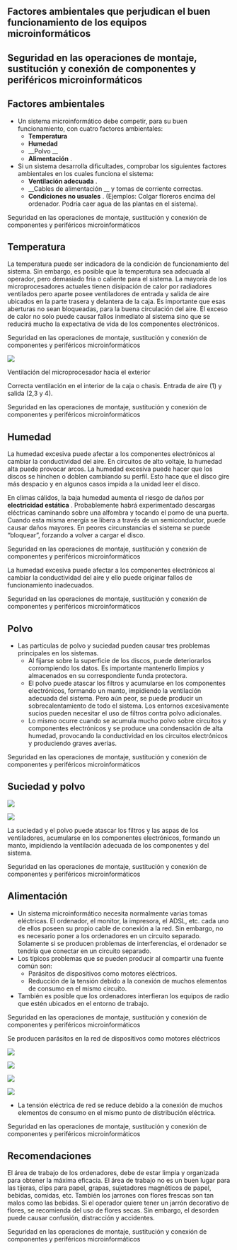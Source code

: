 ## Factores ambientales que perjudican el buen funcionamiento de los equipos microinformáticos

## Seguridad en las operaciones de montaje, sustitución y conexión de componentes y periféricos microinformáticos

## Factores ambientales

* Un sistema microinformático debe competir, para su buen funcionamiento, con cuatro factores ambientales:
  * __Temperatura__
  * __Humedad__
  * __Polvo   __
  * __Alimentación__ \.
* Si un sistema desarrolla dificultades, comprobar los siguientes factores ambientales en los cuales funciona el sistema:
  * __Ventilación adecuada__ \.
  * __Cables de alimentación __ y tomas de corriente correctas\.
  * __Condiciones no usuales__ \. \(Ejemplos: Colgar floreros encima del ordenador\. Podría caer agua de las plantas en el sistema\)\.

Seguridad en las operaciones de montaje, sustitución y conexión de componentes y periféricos microinformáticos

## Temperatura

La temperatura puede ser indicadora de la condición de funcionamiento del sistema\. Sin embargo, es posible que la temperatura sea adecuada al operador, pero demasiado fría o caliente para el sistema\. La mayoría de los microprocesadores actuales tienen disipación de calor por radiadores ventilados pero aparte posee ventiladores de entrada y salida de aire ubicados en la parte trasera y delantera de la caja\. Es importante que esas aberturas no sean bloqueadas, para la buena circulación  del aire\. El exceso de calor no solo puede causar fallos inmediato al sistema sino que se reducirá mucho la expectativa de vida de los componentes electrónicos\.

Seguridad en las operaciones de montaje, sustitución y conexión de componentes y periféricos microinformáticos

![](img/5%20Factores%20ambientales0.jpg)

Ventilación del microprocesador hacia el exterior

Correcta ventilación en el interior de la caja o chasis\. Entrada de aire \(1\) y salida \(2,3 y 4\)\.

Seguridad en las operaciones de montaje, sustitución y conexión de componentes y periféricos microinformáticos

## Humedad

La humedad excesiva puede afectar a los componentes electrónicos al cambiar la conductividad del aire\. En circuitos de alto voltaje, la humedad alta puede provocar arcos\. La humedad excesiva puede hacer que los discos se hinchen o doblen cambiando su perfil\. Esto hace que el disco gire más despacio y en algunos casos impida a la unidad leer el disco\.

En climas cálidos, la baja humedad aumenta el riesgo de daños por  __electricidad estática__ \. Probablemente habrá experimentado descargas eléctricas caminando sobre una alfombra y tocando el pomo de una puerta\. Cuando esta misma energía se libera a través de un semiconductor, puede causar daños mayores\. En peores circunstancias el sistema se puede “bloquear”, forzando a volver a cargar el disco\.

Seguridad en las operaciones de montaje, sustitución y conexión de componentes y periféricos microinformáticos

La humedad excesiva puede afectar a los componentes electrónicos al cambiar la conductividad del aire y ello puede originar fallos de funcionamiento inadecuados\.

Seguridad en las operaciones de montaje, sustitución y conexión de componentes y periféricos microinformáticos

## Polvo

* Las partículas de polvo y suciedad pueden causar tres problemas principales en los sistemas\.
  * Al fijarse sobre la superficie de los discos, puede deteriorarlos corrompiendo los datos\. Es importante mantenerlo limpios y almacenados en su correspondiente funda protectora\.
  * El polvo puede atascar los filtros y acumularse en los componentes electrónicos, formando un manto, impidiendo la ventilación adecuada del sistema\. Pero aún peor, se puede producir un sobrecalentamiento de todo el sistema\. Los entornos excesivamente sucios pueden necesitar el uso de filtros contra polvo adicionales\.
  * Lo mismo ocurre cuando se acumula mucho polvo sobre circuitos y componentes electrónicos y se produce una condensación de alta  humedad, provocando la conductividad en los circuitos electrónicos y produciendo graves averías\.

Seguridad en las operaciones de montaje, sustitución y conexión de componentes y periféricos microinformáticos

## Suciedad y polvo

![](img/5%20Factores%20ambientales1.jpg)

![](img/5%20Factores%20ambientales2.jpg)

La suciedad y el polvo puede atascar los filtros y las aspas de los ventiladores, acumularse en los componentes electrónicos, formando un manto, impidiendo la ventilación adecuada de los componentes y del sistema\.

Seguridad en las operaciones de montaje, sustitución y conexión de componentes y periféricos microinformáticos

## Alimentación

* Un sistema  microinformático necesita normalmente varias tomas eléctricas\. El ordenador, el monitor, la impresora, el ADSL, etc\. cada uno de ellos poseen su propio cable de conexión a la red\. Sin embargo, no es necesario poner a los ordenadores en un circuito separado\. Solamente si se producen problemas de interferencias, el ordenador se tendría que conectar en un circuito separado\.
* Los típicos problemas que se pueden producir al compartir una fuente común son:
  * Parásitos de dispositivos como motores eléctricos\.
  * Reducción de la tensión debido a la conexión de muchos elementos de consumo en el mismo circuito\.
* También es posible que los ordenadores interfieran los equipos de radio que estén ubicados en el entorno de trabajo\.

Seguridad en las operaciones de montaje, sustitución y conexión de componentes y periféricos microinformáticos

Se producen parásitos en la red  de dispositivos como motores eléctricos

![](img/5%20Factores%20ambientales3.png)

![](img/5%20Factores%20ambientales4.jpg)

![](img/5%20Factores%20ambientales5.jpg)

![](img/5%20Factores%20ambientales6.jpg)

  * La tensión eléctrica de red se reduce debido a la conexión de muchos elementos de consumo en el mismo punto de distribución eléctrica\.

Seguridad en las operaciones de montaje, sustitución y conexión de componentes y periféricos microinformáticos

## Recomendaciones

El área de trabajo de los ordenadores, debe de estar limpia y organizada para obtener la máxima eficacia\. El área de trabajo no es un buen lugar para las tijeras, clips para papel, grapas, sujetadores magnéticos de papel, bebidas, comidas, etc\. También los jarrones con flores frescas son tan malos como las bebidas\. Si el operador quiere tener un jarrón decorativo de flores, se recomienda del uso de flores secas\. Sin embargo, el desorden puede causar confusión, distracción y accidentes\.

Seguridad en las operaciones de montaje, sustitución y conexión de componentes y periféricos microinformáticos

